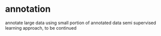 # annotation
annotate large data using small portion of annotated data
semi supervised learning approach, to be continued
